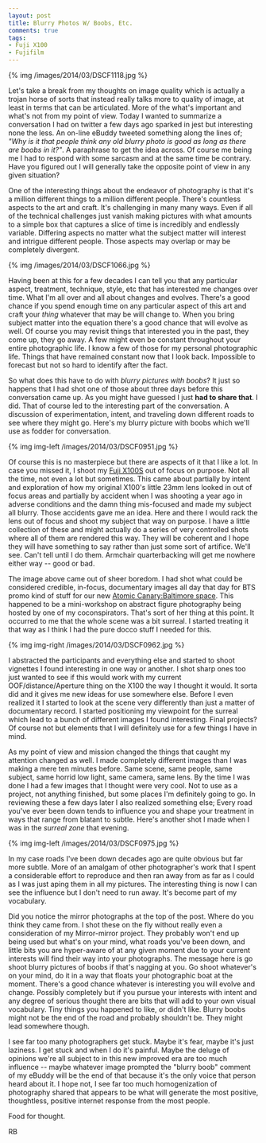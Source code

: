 ```yaml
---
layout: post
title: Blurry Photos W/ Boobs, Etc.
comments: true
tags:
- Fuji X100
- Fujifilm
---
```


{% img /images/2014/03/DSCF1118.jpg %}

Let's take a break from my thoughts on image quality which is actually a trojan horse of sorts that instead really talks more to quality of image, at least in terms that can be articulated. More of the what's important and what's not from my point of view. Today I wanted to summarize a conversation I had on twitter a few days ago sparked in jest but interesting none the less. An on-line eBuddy tweeted something along the lines of; *"Why is it that people think any old blurry photo is good as long as there are boobs in it?"*. A paraphrase to get the idea across. Of course me being me I had to respond with some sarcasm and at the same time be contrary. Have you figured out I will generally take the opposite point of view in any given situation?

One of the interesting things about the endeavor of photography is that it's a million different things to a million different people. There's countless aspects to the art and craft. It's challenging in many many ways. Even if all of the technical challenges just vanish making pictures with what amounts to a simple box that captures a slice of time is incredibly and endlessly variable. Differing aspects no matter what the subject matter will interest and intrigue different people. Those aspects may overlap or may be completely divergent.

<!--more-->

{% img /images/2014/03/DSCF1066.jpg %}

Having been at this for a few decades I can tell you that any particular aspect, treatment, technique, style, etc that has interested me changes over time. What I'm all over and all about changes and evolves. There's a good chance if you spend enough time on any particular aspect of this art and craft your *thing*   whatever that may be will change to. When you bring subject matter into the equation there's a good chance that will evolve as well. Of course you may revisit things that interested you in the past, they come up, they go away. A few might even be constant throughout your entire photographic life. I know a few of those for my personal photographic life. Things that have remained constant now that I look back. Impossible to forecast but not so hard to identify after the fact. 

So what does this have to do with *blurry pictures with boobs*? It just so happens that I had shot one of those about three days before this conversation came up. As you might have guessed I just **had to share that**. I did. That of course led to the interesting part of the conversation. A discussion of experimentation, intent, and traveling down different roads to see where they might go. Here's my blurry picture with boobs which we'll use as fodder for conversation.

{% img img-left /images/2014/03/DSCF0951.jpg %}

Of course this is no masterpiece but there are aspects of it that I like a lot. In case you missed it, I shoot my [Fuji X100S][1] out of focus on purpose. Not all the time, not even a lot but sometimes. This came about partially by intent and exploration of how my original X100's little 23mm lens looked in out of focus areas and partially by accident when I was shooting a year ago in adverse conditions and the damn thing mis-focused and made my subject all blurry. Those accidents gave me an idea. Here and there I would rack the lens out of focus and shoot my subject that way on purpose. I have a little collection of these and might actually do a series of very controlled shots where all of them are rendered this way. They will be coherent and I hope they will have something to say rather than just some sort of artifice. We'll see. Can't tell until I do them. Armchair quarterbacking will get me nowhere either way -- good or bad.

The image above came out of sheer boredom. I had shot what could be considered credible, in-focus, documentary images all day that day for BTS promo kind of stuff for our new [Atomic Canary:Baltimore space][2]. This happened to be a mini-workshop on abstract figure photography being hosted by one of my coconspirators. That's sort of her thing at this point. It occurred to me that the whole scene was a bit surreal. I started treating it that way as I think I had the pure docco stuff I needed for this. 

{% img img-right /images/2014/03/DSCF0962.jpg %}

I abstracted the participants and everything else and started to shoot vignettes I found interesting in one way or another. I shot sharp ones too just wanted to see if this would work with my current OOF/distance/Aperture thing on the X100 the way I thought it would. It sorta did and it gives me new ideas for use somewhere else. Before I even realized it I started to look at the scene very differently than just a matter of documentary record. I started positioning my viewpoint for the surreal which lead to a bunch of different images I found interesting. Final projects? Of course not but elements that I will definitely use for a few things I have in mind.

As my point of view and mission changed the things that caught my attention changed as well. I made completely different images than I was making a mere ten minutes before. Same scene, same people, same subject, same horrid low light, same camera, same lens. By the time I was done I had a few images that I thought were very cool. Not to use as a project, not anything finished, but some places I'm definitely going to go. In reviewing these a few days later I also realized something else; Every road you've ever been down tends to influence you and shape your treatment in ways that range from blatant to subtle. Here's another shot I made when I was in the *surreal zone* that evening.

{% img img-left /images/2014/03/DSCF0975.jpg %}

In my case roads I've been down decades ago are quite obvious but far more subtle. More of an amalgam of other photographer's work that I spent a considerable effort to reproduce and then ran away from as far as I could as I was just aping them in all my pictures. The interesting thing is now I can see the influence but I don't need to run away. It's become part of my vocabulary. 

Did you notice the mirror photographs at the top of the post. Where do you think they came from. I shot these on the fly without really even a consideration of my Mirror-mirror project. They probably won't end up being used but what's on your mind, what roads you've been down, and little bits you are hyper-aware of at any given moment due to your current interests will find their way into your photographs. The message here is go shoot blurry pictures of boobs if that's nagging at you. Go shoot whatever's on your mind, do it in a way that floats your photographic boat at the moment. There's a good chance whatever is interesting you will evolve and change. Possibly completely but if you pursue your interests with intent and any degree of serious thought there are bits that will add to your own visual vocabulary. Tiny things you happened to like, or didn't like. Blurry boobs might not be the end of the road and probably shouldn't be. They might lead somewhere though.

I see far too many photographers get stuck. Maybe it's fear, maybe it's just laziness. I get stuck and when I do it's painful. Maybe the deluge of opinions we're all subject to in this new improved era are too much influence -- maybe whatever image prompted the "blurry boob" comment of my eBuddy will be the end of that because it's the only voice that person heard about it. I hope not, I see far too much homogenization of photography shared that appears to be what will generate the most positive, thoughtless, positive internet response from the most people.

Food for thought.

RB



[1]:	http://www.amazon.com/gp/product/B00ATM1MVA/ref=as_li_ss_tl?ie=UTF8&camp=1789&creative=390957&creativeASIN=B00ATM1MVA&linkCode=as2&tag=rbde-20
[2]:	http://atomiccanary.com/atomic-canary-baltimore/